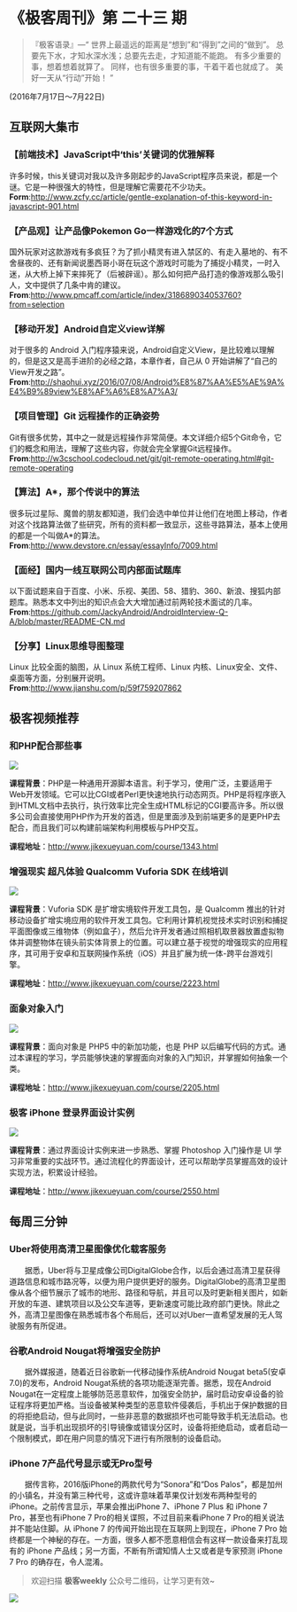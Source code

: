 # 《极客周刊》第 二十三 期

>『极客语录』—“  世界上最遥远的距离是“想到”和“得到”之间的“做到”。
               总要先下水，才知水深水浅；总要先去走，才知道能不能跑。
               有多少重要的事，想着想着就算了。
               同样，也有很多重要的事，干着干着也就成了。
               美好一天从“行动”开始！  ”  

(2016年7月17日～7月22日)

## 互联网大集市

### 【前端技术】JavaScript中‘this’关键词的优雅解释

许多时候，this关键词对我以及许多刚起步的JavaScript程序员来说，都是一个谜。它是一种很强大的特性，但是理解它需要花不少功夫。
<br>
**Form**:<http://www.zcfy.cc/article/gentle-explanation-of-this-keyword-in-javascript-901.html>

### 【产品观】让产品像Pokemon Go一样游戏化的7个方式

国外玩家对这款游戏有多疯狂？为了抓小精灵有进入禁区的、有走入墓地的、有不舍昼夜的、还有新闻说墨西哥小哥在玩这个游戏时可能为了捕捉小精灵，一时入迷，从大桥上掉下来摔死了（后被辟谣）。那么如何把产品打造的像游戏那么吸引人，文中提供了几条中肯的建议。
<br>
**From**:<http://www.pmcaff.com/article/index/318689034053760?from=selection>

### 【移动开发】Android自定义view详解

对于很多的 Android 入门程序猿来说，Android自定义View，是比较难以理解的，但是这又是高手进阶的必经之路，本章作者，自己从 0 开始讲解了“自己的 View开发之路”。
<br>
**From**:<http://shaohui.xyz/2016/07/08/Android%E8%87%AA%E5%AE%9A%E4%B9%89view%E8%AF%A6%E8%A7%A3/>

### 【项目管理】Git 远程操作的正确姿势

Git有很多优势，其中之一就是远程操作非常简便。本文详细介绍5个Git命令，它们的概念和用法，理解了这些内容，你就会完全掌握Git远程操作。
<br>
**From**:<http://w3cschool.codecloud.net/git/git-remote-operating.html#git-remote-operating>

### 【算法】A*，那个传说中的算法

很多玩过星际、魔兽的朋友都知道，我们会选中单位并让他们在地图上移动，作者对这个找路算法做了些研究，所有的资料都一致显示，这些寻路算法，基本上使用的都是一个叫做A*的算法。
<br>
**From**:<http://www.devstore.cn/essay/essayInfo/7009.html>

### 【面经】国内一线互联网公司内部面试题库

以下面试题来自于百度、小米、乐视、美团、58、猎豹、360、新浪、搜狐内部题库。熟悉本文中列出的知识点会大大增加通过前两轮技术面试的几率。
<br>
**From**:<https://github.com/JackyAndroid/AndroidInterview-Q-A/blob/master/README-CN.md>

### 【分享】Linux思维导图整理

Linux 比较全面的脑图，从 Linux 系统工程师、Linux 内核、Linux安全、文件、桌面等方面，分别展开说明。
<br>
**From**:<http://www.jianshu.com/p/59f759207862>

## 极客视频推荐

### 和PHP配合那些事

<img src="http://a1.jikexueyuan.com/home/201605/13/3b03/57357e6782d66.png"/>

**课程背景**：PHP是一种通用开源脚本语言。利于学习，使用广泛，主要适用于Web开发领域。它可以比CGI或者Perl更快速地执行动态网页。PHP是将程序嵌入到HTML文档中去执行，执行效率比完全生成HTML标记的CGI要高许多。所以很多公司会直接使用PHP作为开发的首选，但是里面涉及到前端更多的是更PHP去配合，而且我们可以构建前端架构利用模板与PHP交互。

**课程地址**：<http://www.jikexueyuan.com/course/1343.html>

### 增强现实 超凡体验 Qualcomm Vuforia SDK 在线培训

<img src="http://a1.jikexueyuan.com/home/201511/05/8ae5/563ab7374077c.jpg"/>

**课程背景**：Vuforia SDK 是扩增实境软件开发工具包，是 Qualcomm 推出的针对移动设备扩增实境应用的软件开发工具包。它利用计算机视觉技术实时识别和捕捉平面图像或三维物体（例如盒子），然后允许开发者通过照相机取景器放置虚拟物体并调整物体在镜头前实体背景上的位置。可以建立基于视觉的增强现实的应用程序，其可用于安卓和互联网操作系统（iOS）并且扩展为统一体-跨平台游戏引擎。

**课程地址**：<http://www.jikexueyuan.com/course/2223.html>

### 面象对象入门

<img src="http://a1.jikexueyuan.com/home/201511/02/622d/5636c62a391f4.jpg"/>

**课程背景**：面向对象是 PHP5 中的新加功能，也是 PHP 以后编写代码的方式。通过本课程的学习，学员能够快速的掌握面向对象的入门知识，并掌握如何抽象一个类。

**课程地址**：<http://www.jikexueyuan.com/course/2205.html>

### 极客 iPhone 登录界面设计实例

<img src="http://a1.jikexueyuan.com/home/201602/23/581f/56cbba17900c3.jpg"/>

**课程背景**：通过界面设计实例来进一步熟悉、掌握 Photoshop 入门操作是 UI 学习非常重要的实战环节。通过流程化的界面设计，还可以帮助学员掌握高效的设计实现方法，积累设计经验。

**课程地址**：<http://www.jikexueyuan.com/course/2550.html>

## 每周三分钟

### Uber将使用高清卫星图像优化载客服务

　　据悉，Uber将与卫星成像公司DigitalGlobe合作，以后会通过高清卫星获得道路信息和城市路况等，以便为用户提供更好的服务。DigitalGlobe的高清卫星图像从各个细节展示了城市的地形、路径和导航，并且可以及时更新相关图片，如新开放的车道、建筑项目以及公交车道等，更新速度可能比政府部门更快。除此之外，高清卫星图像在熟悉城市各个布局后，还可以对Uber一直希望发展的无人驾驶服务有所促进。

### 谷歌Android Nougat将增强安全防护

　　据外媒报道，随着近日谷歌新一代移动操作系统Android Nougat beta5(安卓7.0)的发布，Android Nougat系统的各项功能逐渐完善。据悉，现在Android Nougat在一定程度上能够防范恶意软件，加强安全防护，届时启动安卓设备的验证程序将更加严格。当设备被某种类型的恶意软件侵袭后，手机出于保护数据的目的将拒绝启动，但与此同时，一些非恶意的数据损坏也可能导致手机无法启动。也就是说，当手机出现损坏的引导镜像或错误分区时，设备将拒绝启动，或者启动一个限制模式，即在用户同意的情况下进行有所限制的设备启动。

### iPhone 7产品代号显示或无Pro型号

　　据传言称，2016版iPhone的两款代号为“Sonora”和“Dos Palos”，都是加州的小镇名，并没有第三种代号，这或许意味着苹果仅计划发布两种型号的iPhone。之前传言显示，苹果会推出iPhone 7、iPhone 7 Plus 和 iPhone 7 Pro，甚至也有iPhone 7 Pro的相关谍照，不过目前来看iPhone 7 Pro的相关说法并不能站住脚。从 iPhone 7 的传闻开始出现在互联网上到现在，iPhone 7 Pro 始终都是一个神秘的存在。一方面，很多人都不愿意相信会有这样一款设备来打乱现有的 iPhone 产品线；另一方面，不断有所谓知情人士又或者是专家预测 iPhone 7 Pro 的确存在，令人混淆。

> 欢迎扫描 **极客weekly** 公众号二维码，让学习更有效~

![](images/weixin.jpg)
